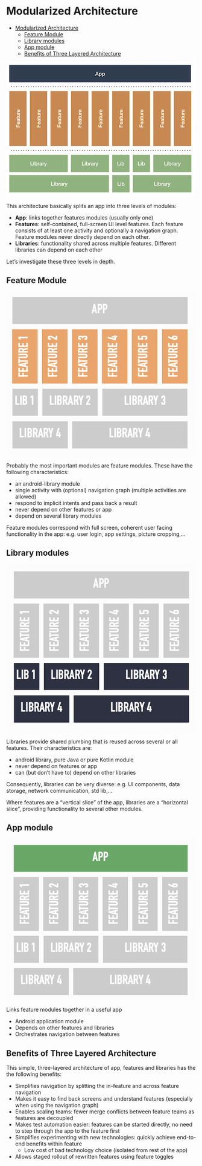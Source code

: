 # Modularized Architecture

<!-- TOC -->

* [Modularized Architecture](#modularized-architecture)
    * [Feature Module](#feature-module)
    * [Library modules](#library-modules)
    * [App module](#app-module)
    * [Benefits of Three Layered Architecture](#benefits-of-three-layered-architecture)

<!-- TOC -->

<img src="./pics/modularized_architecture.png"/>

This architecture basically splits an app into three levels of modules:

- **App**: links together features modules (usually only one)
- **Features**: self-contained, full-screen UI level features. Each feature consists of at least one
  activity and optionally a navigation graph. Feature modules never directly depend on each other.
- **Libraries**: functionality shared across multiple features. Different libraries can depend on
  each other

Let’s investigate these three levels in depth.

## Feature Module

<img src="./pics/feature_module.png"/>

Probably the most important modules are feature modules. These have the following characteristics:

- an android-library module
- single activity with (optional) navigation graph (multiple activities are allowed)
- respond to implicit intents and pass back a result
- never depend on other features or app
- depend on several library modules

Feature modules correspond with full screen, coherent user facing functionality in the app: e.g.
user login, app settings, picture cropping,…

## Library modules

<img src="./pics/library_module.png"/>

Libraries provide shared plumbing that is reused across several or all features. Their
characteristics are:

- android library, pure Java or pure Kotlin module
- never depend on features or app
- can (but don’t have to) depend on other libraries

Consequently, libraries can be very diverse: e.g. UI components, data storage, network
communication, std lib,…

Where features are a “vertical slice” of the app, libraries are a “horizontal slice”, providing
functionality to several other modules.

## App module

<img src="./pics/app_module.png"/>

Links feature modules together in a useful app

- Android application module
- Depends on other features and libraries
- Orchestrates navigation between features

## Benefits of Three Layered Architecture

This simple, three-layered architecture of app, features and libraries has the the following
benefits:

- Simplifies navigation by splitting the in-feature and across feature navigation
- Makes it easy to find back screens and understand features (especially when using the navigation
  graph)
- Enables scaling teams: fewer merge conflicts between feature teams as features are decoupled
- Makes test automation easier: features can be started directly, no need to step through the app to
  the feature first
- Simplifies experimenting with new technologies: quickly achieve end-to-end benefits within feature
    + Low cost of bad technology choice (isolated from rest of the app)
- Allows staged rollout of rewritten features using feature toggles